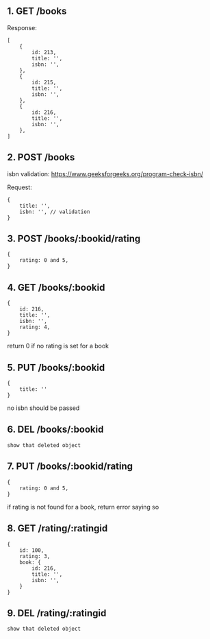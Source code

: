 ## 1. GET /books

Response:

```
[
    {
        id: 213,
        title: '',
        isbn: '',
    },
    {
        id: 215,
        title: '',
        isbn: '',
    },
    {
        id: 216,
        title: '',
        isbn: '',
    },
]

```

## 2. POST /books

isbn validation: https://www.geeksforgeeks.org/program-check-isbn/

Request:

```
{
    title: '',
    isbn: '', // validation
}
```

## 3. POST /books/:bookid/rating

```
{
    rating: 0 and 5,
}
```

## 4. GET /books/:bookid

```
{
    id: 216,
    title: '',
    isbn: '',
    rating: 4,
}
```

return 0 if no rating is set for a book

## 5. PUT /books/:bookid

```
{
    title: ''
}
```

no isbn should be passed

## 6. DEL /books/:bookid

```
show that deleted object
```

## 7. PUT /books/:bookid/rating

```
{
    rating: 0 and 5,
}
```

if rating is not found for a book, return error saying so

## 8. GET /rating/:ratingid

```
{
    id: 100,
    rating: 3,
    book: {
        id: 216,
        title: '',
        isbn: '',
    }
}
```

## 9. DEL /rating/:ratingid

```
show that deleted object
```
